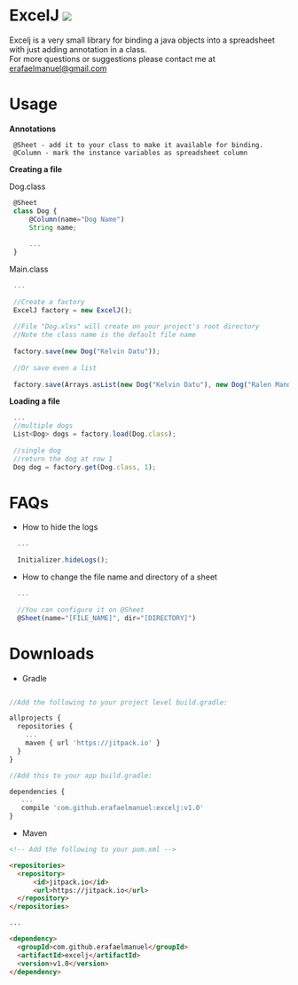 # ExcelJ [![](https://jitpack.io/v/erafaelmanuel/excelj.svg)](https://jitpack.io/#erafaelmanuel/excelj)
Excelj is a very small library for binding a java objects into a spreadsheet with just adding annotation in a class. <br />
For more questions or suggestions please contact me at erafaelmanuel@gmail.com
<br />

<b><h1>Usage</h1></b>

<b>Annotations</b>
```
 @Sheet - add it to your class to make it available for binding.
 @Column - mark the instance variables as spreadsheet column 
```

<b>Creating a file</b>

Dog.class
```js
 @Sheet
 class Dog {
     @Column(name="Dog Name")
     String name;
    
     ...
 }
```
Main.class
```js
 ...
 
 //Create a factory
 ExcelJ factory = new ExcelJ();
 
 //File "Dog.xlxs" will create on your project's root directory 
 //Note the class name is the default file name
 
 factory.save(new Dog("Kelvin Datu"));
 
 //Or save even a list
 
 factory.save(Arrays.asList(new Dog("Kelvin Datu"), new Dog("Ralen Mandap")));
```

<b>Loading a file</b>

```js
 ...
 //multiple dogs
 List<Dog> dogs = factory.load(Dog.class);
 
 //single dog
 //return the dog at row 1
 Dog dog = factory.get(Dog.class, 1);
```


<b><h1>FAQs</h1></b>

* How to hide the logs
```js
  ...
  
  Initializer.hideLogs();
```

* How to change the file name and directory of a sheet
```js
  ...
  
  //You can configure it on @Sheet
  @Sheet(name="[FILE_NAME]", dir="[DIRECTORY]")
```

<b><h1>Downloads</h1></b>

* Gradle

```js

//Add the following to your project level build.gradle:

allprojects {
  repositories {
    ...
    maven { url 'https://jitpack.io' }
  }
}

//Add this to your app build.gradle:

dependencies {
   ...
   compile 'com.github.erafaelmanuel:excelj:v1.0'
}
```

* Maven

```html
<!-- Add the following to your pom.xml -->

<repositories>
  <repository>
      <id>jitpack.io</id>
      <url>https://jitpack.io</url>
  </repository>
</repositories>

...

<dependency>
  <groupId>com.github.erafaelmanuel</groupId>
  <artifactId>excelj</artifactId>
  <version>v1.0</version>
</dependency>

```
